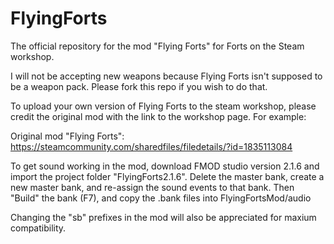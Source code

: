 # FlyingForts
 The official repository for the mod "Flying Forts" for Forts on the Steam workshop.
 
 I will not be accepting new weapons because Flying Forts isn't supposed to be a weapon pack. Please fork this repo if you wish to do that.
 
 To upload your own version of Flying Forts to the steam workshop, please credit the original mod with the link to the workshop page.
 For example:
 
 Original mod "Flying Forts": https://steamcommunity.com/sharedfiles/filedetails/?id=1835113084
 
 To get sound working in the mod, download FMOD studio version 2.1.6 and import the project folder "FlyingForts2.1.6".
 Delete the master bank, create a new master bank, and re-assign the sound events to that bank.
 Then "Build" the bank (F7), and copy the .bank files into FlyingFortsMod/audio
 
Changing the "sb" prefixes in the mod will also be appreciated for maxium compatibility.

